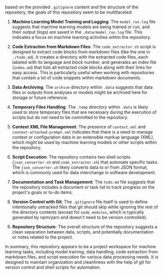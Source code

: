  based on the provided `.gitignore` content and the structure of the repository, the goals of this repository seem to be multifaceted:

1. **Machine Learning Model Training and Logging**: The `model_run.log` file suggests that machine learning models are being trained or run, and their output (logs) are saved in the `.data/model_run.log` file. This indicates a focus on machine learning activities within the repository.

2. **Code Extraction from Markdown Files**: The `code_extractor.sh` script is designed to extract code blocks from markdown files (like the one in `./todo.md`). It creates a directory with the extracted code files, each labeled with its language and block number, and generates an index file (`index.md`) that lists all extracted code blocks along with their links for easy access. This is particularly useful when working with repositories that contain a lot of code snippets within markdown documents.

3. **Data Archiving**: The `archive` directory within `.data` suggests that data files or outputs from analyses or models might be archived here for storage or future reference.

4. **Temporary Files Handling**: The `.temp` directory within `.data` is likely used to store temporary files that are necessary during the execution of scripts but do not need to be committed to the repository.

5. **Context XML File Management**: The presence of `context.xml` and `context-attached-prompt.xml` indicates that there is a need to manage context or configuration data in an extensible markup language (XML), which might be used by machine learning models or other scripts within the repository.

6. **Script Execution**: The repository contains two shell scripts (`json_converter.sh` and `code_extractor.sh`) that automate specific tasks. The `json_converter.sh` likely converts data to or from JSON format, which is commonly used for data interchange in software development.

7. **Documentation and Task Management**: The `todo.md` file suggests that the repository includes a document or task list to track progress on the project's goals or to-do items.

8. **Version Control with Git**: The `.gitignore` file itself is used to define intentionally untracked files that git should skip while ignoring the rest of the directory contents (except for `node_modules`, which is typically generated by npm/yarn and doesn't need to be version controlled).

9. **Repository Structure**: The overall structure of the repository suggests a clean separation between data, scripts, and potentially documentation or notes related to the project.

In summary, this repository appears to be a project workspace for machine learning tasks, including model training, data handling, code extraction from markdown files, and script execution for various data processing needs. It is designed to maintain organization and cleanliness with the help of git for version control and shell scripts for automation.


